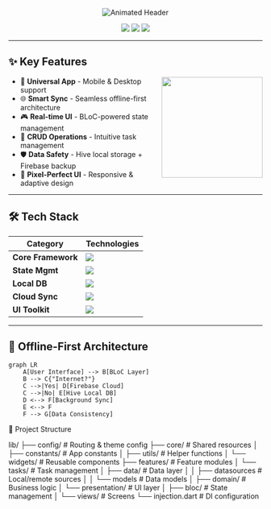 <p align="center">
  <img src="https://readme-typing-svg.demolab.com?font=Fira+Code&weight=600&size=30&pause=1000&color=22C55E&center=true&vCenter=true&width=435&lines=%F0%9F%93%8C%EF%B8%8F+TaskFlow+%F0%9F%93%9D%EF%B8%8F;Offline-First+Productivity;Hive+%7C+BLoC+%7C+Firebase" alt="Animated Header">
</p>

<p align="center">
  <img src="https://img.shields.io/badge/Flutter-3.19.3-%2302569B?style=for-the-badge&logo=flutter">
  <img src="https://img.shields.io/badge/Null%20Safety-✅-%2300C853?style=for-the-badge">
  <img src="https://img.shields.io/badge/Platforms-Android%20%7C%20iOS%20%7C%20Desktop-%23007ACC?style=for-the-badge">
</p>

---

## ✨ Key Features
<p align="center">
  <img src="https://media.giphy.com/media/J3PFGI4iBqRy6QEMhq/giphy.gif" width="200" align="right">

- 📱 **Universal App** - Mobile & Desktop support
- 🌐 **Smart Sync** - Seamless offline-first architecture
- 🎮 **Real-time UI** - BLoC-powered state management
- 🔄 **CRUD Operations** - Intuitive task management
- 🛡️ **Data Safety** - Hive local storage + Firebase backup
- 🎨 **Pixel-Perfect UI** - Responsive & adaptive design
</p>

---

## 🛠️ Tech Stack
<div align="center">

| Category          | Technologies                                                                 |
|-------------------|-----------------------------------------------------------------------------|
| **Core Framework**| <img src="https://img.shields.io/badge/Flutter-3.19.3-blue?logo=flutter">   |
| **State Mgmt**    | <img src="https://img.shields.io/badge/BLoC-8.1.3-%2300ACC1?logo=bloc">     |
| **Local DB**      | <img src="https://img.shields.io/badge/Hive-2.2.3-%23FF9A00?logo=hive">     |
| **Cloud Sync**    | <img src="https://img.shields.io/badge/Firebase-9.22.0-%23FFCA28?logo=firebase"> |
| **UI Toolkit**    | <img src="https://img.shields.io/badge/Slidable-3.0.0-%234285F4?logo=flutter"> |

</div>

---

## 🚀 Offline-First Architecture
```mermaid
graph LR
    A[User Interface] --> B[BLoC Layer]
    B --> C{"Internet?"}
    C -->|Yes| D[Firebase Cloud]
    C -->|No| E[Hive Local DB]
    D <--> F[Background Sync]
    E <--> F
    F --> G[Data Consistency]
```
📂 Project Structure

lib/
├── config/                 # Routing & theme config
├── core/                   # Shared resources
│   ├── constants/          # App constants
│   ├── utils/              # Helper functions
│   └── widgets/            # Reusable components
├── features/               # Feature modules
│   └── tasks/              # Task management
│       ├── data/           # Data layer
│       │   ├── datasources # Local/remote sources
│       │   └── models      # Data models
│       ├── domain/         # Business logic
│       └── presentation/   # UI layer
│           ├── bloc/       # State management
│           └── views/      # Screens
└── injection.dart          # DI configuration
